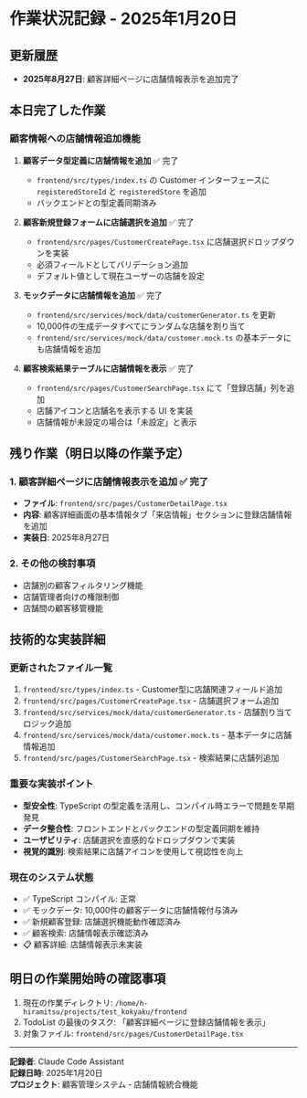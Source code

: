 # 作業状況記録 - 2025年1月20日

## 更新履歴
- **2025年8月27日**: 顧客詳細ページに店舗情報表示を追加完了

## 本日完了した作業

### 顧客情報への店舗情報追加機能
1. **顧客データ型定義に店舗情報を追加** ✅ 完了
   - `frontend/src/types/index.ts` の Customer インターフェースに `registeredStoreId` と `registeredStore` を追加
   - バックエンドとの型定義同期済み

2. **顧客新規登録フォームに店舗選択を追加** ✅ 完了
   - `frontend/src/pages/CustomerCreatePage.tsx` に店舗選択ドロップダウンを実装
   - 必須フィールドとしてバリデーション追加
   - デフォルト値として現在ユーザーの店舗を設定

3. **モックデータに店舗情報を追加** ✅ 完了
   - `frontend/src/services/mock/data/customerGenerator.ts` を更新
   - 10,000件の生成データすべてにランダムな店舗を割り当て
   - `frontend/src/services/mock/data/customer.mock.ts` の基本データにも店舗情報を追加

4. **顧客検索結果テーブルに店舗情報を表示** ✅ 完了
   - `frontend/src/pages/CustomerSearchPage.tsx` にて「登録店舗」列を追加
   - 店舗アイコンと店舗名を表示する UI を実装
   - 店舗情報が未設定の場合は「未設定」と表示

## 残り作業（明日以降の作業予定）

### 1. 顧客詳細ページに店舗情報表示を追加 ✅ 完了
- **ファイル**: `frontend/src/pages/CustomerDetailPage.tsx`
- **内容**: 顧客詳細画面の基本情報タブ「来店情報」セクションに登録店舗情報を追加
- **実装日**: 2025年8月27日

### 2. その他の検討事項
- 店舗別の顧客フィルタリング機能
- 店舗管理者向けの権限制御
- 店舗間の顧客移管機能

## 技術的な実装詳細

### 更新されたファイル一覧
1. `frontend/src/types/index.ts` - Customer型に店舗関連フィールド追加
2. `frontend/src/pages/CustomerCreatePage.tsx` - 店舗選択フォーム追加
3. `frontend/src/services/mock/data/customerGenerator.ts` - 店舗割り当てロジック追加
4. `frontend/src/services/mock/data/customer.mock.ts` - 基本データに店舗情報追加
5. `frontend/src/pages/CustomerSearchPage.tsx` - 検索結果に店舗列追加

### 重要な実装ポイント
- **型安全性**: TypeScript の型定義を活用し、コンパイル時エラーで問題を早期発見
- **データ整合性**: フロントエンドとバックエンドの型定義同期を維持
- **ユーザビリティ**: 店舗選択を直感的なドロップダウンで実装
- **視覚的識別**: 検索結果に店舗アイコンを使用して視認性を向上

### 現在のシステム状態
- ✅ TypeScript コンパイル: 正常
- ✅ モックデータ: 10,000件の顧客データに店舗情報付与済み
- ✅ 新規顧客登録: 店舗選択機能動作確認済み
- ✅ 顧客検索: 店舗情報表示確認済み
- 📋 顧客詳細: 店舗情報表示未実装

## 明日の作業開始時の確認事項
1. 現在の作業ディレクトリ: `/home/h-hiramitsu/projects/test_kokyaku/frontend`
2. TodoList の最後のタスク: 「顧客詳細ページに登録店舗情報を表示」
3. 対象ファイル: `frontend/src/pages/CustomerDetailPage.tsx`

---
**記録者**: Claude Code Assistant  
**記録日時**: 2025年1月20日  
**プロジェクト**: 顧客管理システム - 店舗情報統合機能